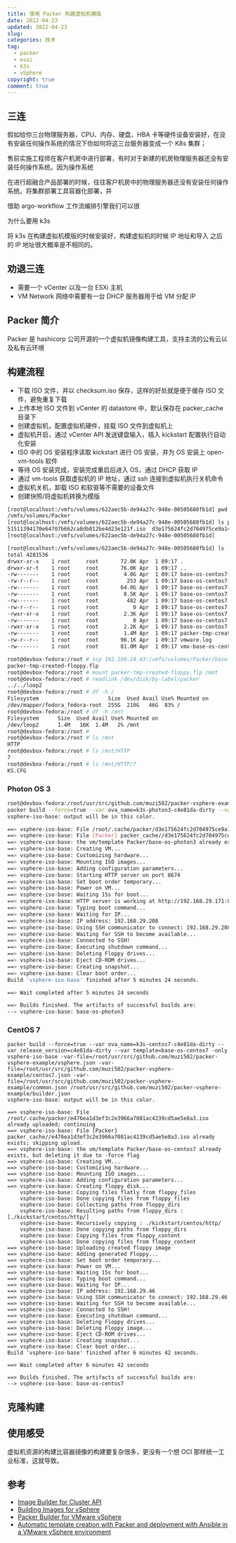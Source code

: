 ```yaml
---
title: 使用 Packer 构建虚拟机模版
date: 2022-04-23
updated: 2022-04-23
slug:
categories: 技术
tag:
  - packer
  - esxi
  - k3s
  - vSphere
copyright: true
comment: true
---
```


## 三连

假如给你三台物理服务器，CPU、内存、硬盘、HBA 卡等硬件设备安装好，在没有安装任何操作系统的情况下你如何将这三台服务器变成一个 K8s 集群；

售前实施工程师在客户机房中进行部署，有时对于新建的机房物理服务器还没有安装任何操作系统。因为操作系统

在进行超融合产品部署的时候，往往客户机房中的物理服务器还没有安装任何操作系统。将集群部署工具容器化部署，并

借助 argo-workflow 工作流编排引擎我们可以很

为什么要用 k3s

将 k3s 在构建虚拟机模版的时候安装好，构建虚拟机的时候 IP 地址和导入 之后的 IP 地址很大概率是不相同的。

## 劝退三连

- 需要一个 vCenter 以及一台 ESXi 主机
- VM Network 网络中需要有一台 DHCP 服务器用于给 VM 分配 IP

## Packer 简介

Packer 是 hashicorp 公司开源的一个虚拟机镜像构建工具，支持主流的公有云以及私有云环境

## 构建流程

- 下载 ISO 文件，并以 checksum.iso 保存，这样的好处就是便于缓存 ISO 文件，避免重复下载
- 上传本地 ISO 文件到 vCenter 的 datastore 中，默认保存在 packer_cache 目录下
- 创建虚拟机，配置虚拟机硬件，挂载 ISO 文件到虚拟机上
- 虚拟机开启，通过 vCenter API 发送键盘输入，插入 kickstart 配置执行自动化安装
- ISO 中的 OS 安装程序读取 kickstart 进行 OS 安装，并为 OS 安装上 open-vm-tools 软件
- 等待 OS 安装完成，安装完成重启后进入 OS，通过 DHCP 获取 IP
- 通过 vm-tools 获取虚拟机的 IP 地址，通过 ssh 连接到虚拟机执行关机命令
- 虚拟机关机，卸载 ISO 和软驱等不需要的设备文件
- 创建快照/将虚拟机转换为模版

```bash
[root@localhost:/vmfs/volumes/622aec5b-de94a27c-948e-00505680fb1d] pwd
/vmfs/volumes/Packer
[root@localhost:/vmfs/volumes/622aec5b-de94a27c-948e-00505680fb1d] ls packer_cache/
51511394170e64707b662ca8db012be4d23e121f.iso  d3e175624fc2d704975ce9a149f8f270e4768727.iso  e476ea1d3ef3c2e3966a7081ac4239cd5ae5e8a3.iso
[root@localhost:/vmfs/volumes/622aec5b-de94a27c-948e-00505680fb1d]
```

```bash
[root@localhost:/vmfs/volumes/622aec5b-de94a27c-948e-00505680fb1d] ls -alh base-os-centos7/
total 4281536
drwxr-xr-x    1 root     root       72.0K Apr  1 09:17 .
drwxr-xr-t    1 root     root       76.0K Apr  1 09:17 ..
-rw-------    1 root     root        4.0G Apr  1 09:17 base-os-centos7-3ea6b205.vswp
-rw-r--r--    1 root     root         253 Apr  1 09:17 base-os-centos7-65ff34a3.hlog
-rw-------    1 root     root       64.0G Apr  1 09:17 base-os-centos7-flat.vmdk
-rw-------    1 root     root        8.5K Apr  1 09:17 base-os-centos7.nvram
-rw-------    1 root     root         482 Apr  1 09:17 base-os-centos7.vmdk
-rw-r--r--    1 root     root           0 Apr  1 09:17 base-os-centos7.vmsd
-rwxr-xr-x    1 root     root        2.3K Apr  1 09:17 base-os-centos7.vmx
-rw-------    1 root     root           0 Apr  1 09:17 base-os-centos7.vmx.lck
-rwxr-xr-x    1 root     root        2.2K Apr  1 09:17 base-os-centos7.vmx~
-rw-------    1 root     root        1.4M Apr  1 09:17 packer-tmp-created-floppy.flp
-rw-r--r--    1 root     root       96.1K Apr  1 09:17 vmware.log
-rw-------    1 root     root       81.0M Apr  1 09:17 vmx-base-os-centos7-91f34e6b5057bacd98170dd0824534160e7b007d-1.vswp

root@devbox-fedora:/root # scp 192.168.24.43:/vmfs/volumes/Packer/base-os-centos7/packer-tmp-created-floppy.flp .
packer-tmp-created-floppy.flp                                                                                100% 1440KB  89.4MB/s   00:00
root@devbox-fedora:/root # mount packer-tmp-created-floppy.flp /mnt
root@devbox-fedora:/root # readlink /dev/disk/by-label/packer
../../loop2
root@devbox-fedora:/root # df -h /
Filesystem                      Size  Used Avail Use% Mounted on
/dev/mapper/fedora_fedora-root  255G  210G   46G  83% /
root@devbox-fedora:/root # df -h /mnt
Filesystem      Size  Used Avail Use% Mounted on
/dev/loop2      1.4M   16K  1.4M   2% /mnt
root@devbox-fedora:/root #
root@devbox-fedora:/root # ls /mnt
HTTP
root@devbox-fedora:/root # ls /mnt/HTTP
7
root@devbox-fedora:/root # ls /mnt/HTTP/7
KS.CFG
```

### Photon OS 3

```bash
root@devbox-fedora:/root/usr/src/github.com/muzi502/packer-vsphere-example git:(master*) # make build-template PACKER_BASE_OS=photon3 PACKER_FORCE=true
packer build --force=true --var ova_name=k3s-photon3-c4e81da-dirty --var release_version=c4e81da-dirty --var template=base-os-photon3 -only vsphere-iso-base -var-file=/root/usr/src/github.com/muzi502/packer-vsphere-example/vsphere.json -var-file=/root/usr/src/github.com/muzi502/packer-vsphere-example/photon3.json -var-file=/root/usr/src/github.com/muzi502/packer-vsphere-example/common.json /root/usr/src/github.com/muzi502/packer-vsphere-example/builder.json
vsphere-iso-base: output will be in this color.

==> vsphere-iso-base: File /root/.cache/packer/d3e175624fc2d704975ce9a149f8f270e4768727.iso already uploaded; continuing
==> vsphere-iso-base: File [Packer] packer_cache//d3e175624fc2d704975ce9a149f8f270e4768727.iso already exists; skipping upload.
==> vsphere-iso-base: the vm/template Packer/base-os-photon3 already exists, but deleting it due to -force flag
==> vsphere-iso-base: Creating VM...
==> vsphere-iso-base: Customizing hardware...
==> vsphere-iso-base: Mounting ISO images...
==> vsphere-iso-base: Adding configuration parameters...
==> vsphere-iso-base: Starting HTTP server on port 8674
==> vsphere-iso-base: Set boot order temporary...
==> vsphere-iso-base: Power on VM...
==> vsphere-iso-base: Waiting 15s for boot...
==> vsphere-iso-base: HTTP server is working at http://192.168.29.171:8674/
==> vsphere-iso-base: Typing boot command...
==> vsphere-iso-base: Waiting for IP...
==> vsphere-iso-base: IP address: 192.168.29.208
==> vsphere-iso-base: Using SSH communicator to connect: 192.168.29.208
==> vsphere-iso-base: Waiting for SSH to become available...
==> vsphere-iso-base: Connected to SSH!
==> vsphere-iso-base: Executing shutdown command...
==> vsphere-iso-base: Deleting Floppy drives...
==> vsphere-iso-base: Eject CD-ROM drives...
==> vsphere-iso-base: Creating snapshot...
==> vsphere-iso-base: Clear boot order...
Build 'vsphere-iso-base' finished after 5 minutes 24 seconds.

==> Wait completed after 5 minutes 24 seconds

==> Builds finished. The artifacts of successful builds are:
--> vsphere-iso-base: base-os-photon3
```

### CentOS 7

```root@devbox-fedora:/root/usr/src/github.com/muzi502/packer-vsphere-example git:(master*) # make build-template PACKER_BASE_OS=centos7 PACKER_FORCE=true
packer build --force=true --var ova_name=k3s-centos7-c4e81da-dirty --var release_version=c4e81da-dirty --var template=base-os-centos7 -only vsphere-iso-base -var-file=/root/usr/src/github.com/muzi502/packer-vsphere-example/vsphere.json -var-file=/root/usr/src/github.com/muzi502/packer-vsphere-example/centos7.json -var-file=/root/usr/src/github.com/muzi502/packer-vsphere-example/common.json /root/usr/src/github.com/muzi502/packer-vsphere-example/builder.json
vsphere-iso-base: output will be in this color.

==> vsphere-iso-base: File /root/.cache/packer/e476ea1d3ef3c2e3966a7081ac4239cd5ae5e8a3.iso already uploaded; continuing
==> vsphere-iso-base: File [Packer] packer_cache//e476ea1d3ef3c2e3966a7081ac4239cd5ae5e8a3.iso already exists; skipping upload.
==> vsphere-iso-base: the vm/template Packer/base-os-centos7 already exists, but deleting it due to -force flag
==> vsphere-iso-base: Creating VM...
==> vsphere-iso-base: Customizing hardware...
==> vsphere-iso-base: Mounting ISO images...
==> vsphere-iso-base: Adding configuration parameters...
==> vsphere-iso-base: Creating floppy disk...
    vsphere-iso-base: Copying files flatly from floppy_files
    vsphere-iso-base: Done copying files from floppy_files
    vsphere-iso-base: Collecting paths from floppy_dirs
    vsphere-iso-base: Resulting paths from floppy_dirs : [./kickstart/centos/http/]
    vsphere-iso-base: Recursively copying : ./kickstart/centos/http/
    vsphere-iso-base: Done copying paths from floppy_dirs
    vsphere-iso-base: Copying files from floppy_content
    vsphere-iso-base: Done copying files from floppy_content
==> vsphere-iso-base: Uploading created floppy image
==> vsphere-iso-base: Adding generated Floppy...
==> vsphere-iso-base: Set boot order temporary...
==> vsphere-iso-base: Power on VM...
==> vsphere-iso-base: Waiting 15s for boot...
==> vsphere-iso-base: Typing boot command...
==> vsphere-iso-base: Waiting for IP...
==> vsphere-iso-base: IP address: 192.168.29.46
==> vsphere-iso-base: Using SSH communicator to connect: 192.168.29.46
==> vsphere-iso-base: Waiting for SSH to become available...
==> vsphere-iso-base: Connected to SSH!
==> vsphere-iso-base: Executing shutdown command...
==> vsphere-iso-base: Deleting Floppy drives...
==> vsphere-iso-base: Deleting Floppy image...
==> vsphere-iso-base: Eject CD-ROM drives...
==> vsphere-iso-base: Creating snapshot...
==> vsphere-iso-base: Clear boot order...
Build 'vsphere-iso-base' finished after 6 minutes 42 seconds.

==> Wait completed after 6 minutes 42 seconds

==> Builds finished. The artifacts of successful builds are:
--> vsphere-iso-base: base-os-centos7
```

## 克隆构建

## 使用感受

虚拟机资源的构建比容器镜像的构建要复杂很多，更没有一个想 OCI 那样统一工业标准，这就导致。

## 参考

- [Image Builder for Cluster API](https://github.com/kubernetes-sigs/image-builder/tree/master/images/capi)
- [Building Images for vSphere](https://image-builder.sigs.k8s.io/capi/providers/vsphere.html#building-images-for-vsphere)
- [Packer Builder for VMware vSphere](https://www.packer.io/plugins/builders/vsphere/vsphere-iso)
- [Automatic template creation with Packer and deployment with Ansible in a VMware vSphere environment](https://docs.rockylinux.org/guides/automation/templates-automation-packer-vsphere/)
